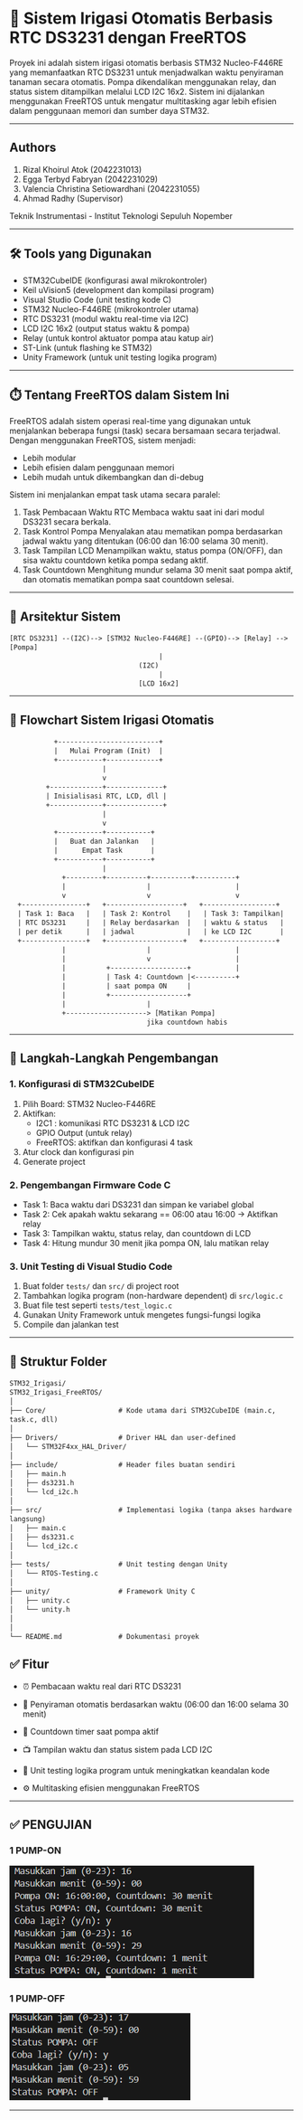 # 🌱 Sistem Irigasi Otomatis Berbasis RTC DS3231 dengan FreeRTOS

Proyek ini adalah sistem irigasi otomatis berbasis STM32 Nucleo-F446RE yang memanfaatkan RTC DS3231 untuk menjadwalkan waktu penyiraman tanaman secara otomatis. Pompa dikendalikan menggunakan relay, dan status sistem ditampilkan melalui LCD I2C 16x2. Sistem ini dijalankan menggunakan FreeRTOS untuk mengatur multitasking agar lebih efisien dalam penggunaan memori dan sumber daya STM32.

---

## Authors
1. Rizal Khoirul Atok (2042231013)
2. Egga Terbyd Fabryan (2042231029)
3. Valencia Christina Setiowardhani (2042231055)
4. Ahmad Radhy (Supervisor)

Teknik Instrumentasi - Institut Teknologi Sepuluh Nopember

---

## 🛠️ Tools yang Digunakan

- STM32CubeIDE (konfigurasi awal mikrokontroler)
- Keil uVision5 (development dan kompilasi program)
- Visual Studio Code (unit testing kode C)
- STM32 Nucleo-F446RE (mikrokontroler utama)
- RTC DS3231 (modul waktu real-time via I2C)
- LCD I2C 16x2 (output status waktu & pompa)
- Relay (untuk kontrol aktuator pompa atau katup air)
- ST-Link (untuk flashing ke STM32)
- Unity Framework (untuk unit testing logika program)

---

## ⏱️ Tentang FreeRTOS dalam Sistem Ini
FreeRTOS adalah sistem operasi real-time yang digunakan untuk menjalankan beberapa fungsi (task) secara bersamaan secara terjadwal. Dengan menggunakan FreeRTOS, sistem menjadi:

- Lebih modular
- Lebih efisien dalam penggunaan memori
- Lebih mudah untuk dikembangkan dan di-debug

Sistem ini menjalankan empat task utama secara paralel:

1. Task Pembacaan Waktu RTC
Membaca waktu saat ini dari modul DS3231 secara berkala.
2. Task Kontrol Pompa
Menyalakan atau mematikan pompa berdasarkan jadwal waktu yang ditentukan (06:00 dan 16:00 selama 30 menit).
3. Task Tampilan LCD
Menampilkan waktu, status pompa (ON/OFF), dan sisa waktu countdown ketika pompa sedang aktif.
4. Task Countdown
Menghitung mundur selama 30 menit saat pompa aktif, dan otomatis mematikan pompa saat countdown selesai.

---

## 🧱 Arsitektur Sistem

```plaintext
[RTC DS3231] --(I2C)--> [STM32 Nucleo-F446RE] --(GPIO)--> [Relay] --> [Pompa]
                                     |
                                (I2C)
                                     |
                                [LCD 16x2]

```
---

## 🔁 Flowchart Sistem Irigasi Otomatis
```plaintext
           +-------------------------+
           |   Mulai Program (Init)  |
           +-----------+-------------+
                       |
                       v
         +-------------+--------------+
         | Inisialisasi RTC, LCD, dll |
         +-------------+--------------+
                       |
                       v
           +-----------+-----------+
           |   Buat dan Jalankan   |
           |      Empat Task       |
           +-----------+-----------+
                       |
             +---------+----------+----------+----------+
             |                    |                     |
             v                    v                     v
  +----------------+   +-------------------+   +------------------+
  | Task 1: Baca   |   | Task 2: Kontrol    |   | Task 3: Tampilkan|
  | RTC DS3231     |   | Relay berdasarkan  |   | waktu & status   |
  | per detik      |   | jadwal             |   | ke LCD I2C       |
  +----------------+   +-------------------+   +------------------+
             |                    |                     |
             |                    v                     |
             |          +-------------------+           |
             |          | Task 4: Countdown |<----------+
             |          | saat pompa ON     |
             |          +-------------------+
             |                    |
             +--------------------> [Matikan Pompa]
                                  jika countdown habis

```
---

## 🔧 Langkah-Langkah Pengembangan

### 1. Konfigurasi di STM32CubeIDE

1. Pilih Board: STM32 Nucleo-F446RE  
2. Aktifkan:
   - I2C1 : komunikasi RTC DS3231 & LCD I2C
   - GPIO Output (untuk relay)
   - FreeRTOS: aktifkan dan konfigurasi 4 task
3. Atur clock dan konfigurasi pin
4. Generate project

### 2. Pengembangan Firmware Code C

- Task 1: Baca waktu dari DS3231 dan simpan ke variabel global
- Task 2: Cek apakah waktu sekarang == 06:00 atau 16:00 → Aktifkan relay
- Task 3: Tampilkan waktu, status relay, dan countdown di LCD
- Task 4: Hitung mundur 30 menit jika pompa ON, lalu matikan relay

### 3. Unit Testing di Visual Studio Code

1. Buat folder `tests/` dan `src/` di project root  
2. Tambahkan logika program (non-hardware dependent) di `src/logic.c`  
3. Buat file test seperti `tests/test_logic.c`  
4. Gunakan Unity Framework untuk mengetes fungsi-fungsi logika  
5. Compile dan jalankan test

---

## 📁 Struktur Folder

```plaintext
STM32_Irigasi/
STM32_Irigasi_FreeRTOS/
│
├── Core/                  # Kode utama dari STM32CubeIDE (main.c, task.c, dll)
│
├── Drivers/               # Driver HAL dan user-defined
│   └── STM32F4xx_HAL_Driver/
│
├── include/               # Header files buatan sendiri
│   ├── main.h
│   ├── ds3231.h
│   └── lcd_i2c.h
│
├── src/                   # Implementasi logika (tanpa akses hardware langsung)
│   ├── main.c
│   ├── ds3231.c
│   └── lcd_i2c.c
│
├── tests/                 # Unit testing dengan Unity
│   └── RTOS-Testing.c
│
├── unity/                 # Framework Unity C
│   ├── unity.c
│   └── unity.h
│
│
└── README.md              # Dokumentasi proyek

```


## ✅ Fitur

- ⏰ Pembacaan waktu real dari RTC DS3231

- 🚿 Penyiraman otomatis berdasarkan waktu (06:00 dan 16:00 selama 30 menit)

- 🔁 Countdown timer saat pompa aktif

- 📺 Tampilan waktu dan status sistem pada LCD I2C

- 🧪 Unit testing logika program untuk meningkatkan keandalan kode

- ⚙️ Multitasking efisien menggunakan FreeRTOS
---

## ✅ PENGUJIAN
### 1 PUMP-ON
![alt text](https://github.com/atok99/DS3231_STM32_SistemIrigasiOtomatis/blob/main/PUMPON.png?raw=true)

### 1 PUMP-OFF
![alt text](https://github.com/atok99/DS3231_STM32_SistemIrigasiOtomatis/blob/main/PUMPOFF.png?raw=true)


---
